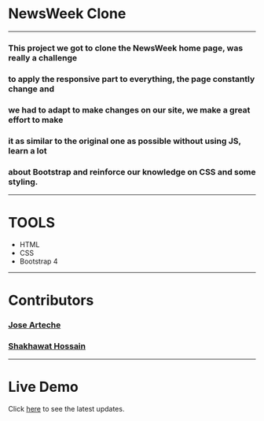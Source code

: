 # NewsWeek Clone

---
### This project we got to clone the NewsWeek home page, was really a challenge
### to apply the responsive part to everything, the page constantly change and
### we had to adapt to make changes on our site, we make a great effort to make
### it as similar to the original one as possible without using JS, learn a lot
### about Bootstrap and reinforce our knowledge on CSS and some styling.
---
# TOOLS
- HTML
- CSS
- Bootstrap 4
---
# Contributors

### [Jose Arteche](https://github.com/trillianjose)
### [Shakhawat Hossain](https://github.com/shshamim63)
---
# Live Demo

Click [here](https://raw.githack.com/shshamim63/newsweekclone/development/index.html) to see the latest updates.

